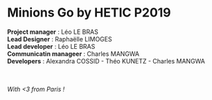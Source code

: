 <h1>Minions Go by HETIC P2019</h1>

**Project manager** : Léo LE BRAS<br/>
**Lead Designer** : Raphaëlle LIMOGES<br/>
**Lead developer** : Léo LE BRAS<br/>
**Communicatin manageer** : Charles MANGWA<br/>
**Developers** : Alexandra COSSID - Théo KUNETZ - Charles MANGWA<br/><br/><br/>

*With <3 from Paris !*
